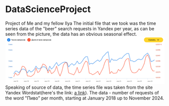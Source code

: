 # DataScienceProject
Project of Me and my fellow Ilya
The initial file that we took was the time series data of the "beer" search requests in Yandex per year, as can be seen from the picture, the data has an obvious seasonal effect.
![alt text](https://github.com/Legard525/DataScienceProject/blob/main/BeerStatistics.png)
Speaking of source of data, the time series file was taken from the site Yandex Wordstat(here's the link: [a link](https://wordstat.yandex.ru/?region=all&view=graph&words=%D0%9F%D0%B8%D0%B2%D0%BE)). 
The data - number of requests of the word "Пиво" per month, starting at January 2018 up to November 2024.
